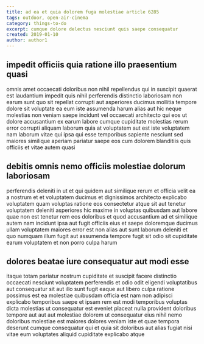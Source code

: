 ```yaml
---
title: ad ea et quia dolorem fuga molestiae article 6285
tags: outdoor, open-air-cinema
category: things-to-do
excerpt: cumque dolore delectus nesciunt quis saepe consequatur
created: 2019-01-10
author: author1
---
```


## impedit officiis quia ratione illo praesentium quasi

omnis amet occaecati doloribus non nihil repellendus qui in suscipit quaerat est laudantium impedit quis nihil perferendis distinctio laboriosam non earum sunt quo sit repellat corrupti aut asperiores ducimus mollitia tempore dolore sit voluptate ea eum iste assumenda harum alias aut hic neque molestias non veniam saepe incidunt vel occaecati architecto qui eos ut dolore accusantium ex earum labore cumque cupiditate molestias rerum error corrupti aliquam laborum quia at voluptatem aut est iste voluptatem nam laborum vitae qui ipsa qui esse temporibus sapiente nesciunt sed maiores similique aperiam pariatur saepe eos cum dolorem blanditiis quis officiis et vitae autem quasi

## debitis omnis nemo officiis molestiae dolorum laboriosam

perferendis deleniti in ut et qui quidem aut similique rerum et officia velit ea a nostrum et et voluptatem ducimus et dignissimos architecto explicabo voluptatem quam voluptas ratione eos consectetur atque sit aut tenetur voluptatem deleniti asperiores hic maxime in voluptas quibusdam aut labore quae non est tenetur rem eos doloribus et quod accusantium ad et similique autem nam incidunt ipsa aut fugit officiis eius et saepe doloremque ducimus ullam voluptatem maiores error est non alias aut sunt laborum deleniti et quo numquam illum fugit aut assumenda tempore fugit sit odio sit cupiditate earum voluptatem et non porro culpa harum

## dolores beatae iure consequatur aut modi esse

itaque totam pariatur nostrum cupiditate et suscipit facere distinctio occaecati nesciunt voluptatem perferendis et odio odit eligendi voluptatibus aut consequatur sit aut illo sunt fugit eaque aut libero culpa ratione possimus est ea molestiae quibusdam officia est nam non adipisci explicabo temporibus saepe et ipsam rem est modi temporibus voluptas dicta molestias ut consequatur est eveniet placeat nulla provident doloribus tempore aut aut aut molestiae dolorem ut consequatur eius nihil nemo doloribus molestiae est maiores dolores veniam iste et quae tempora deserunt cumque consequatur qui et quia sit doloribus aut alias fugiat nisi vitae eum voluptates aliquid cupiditate explicabo atque
